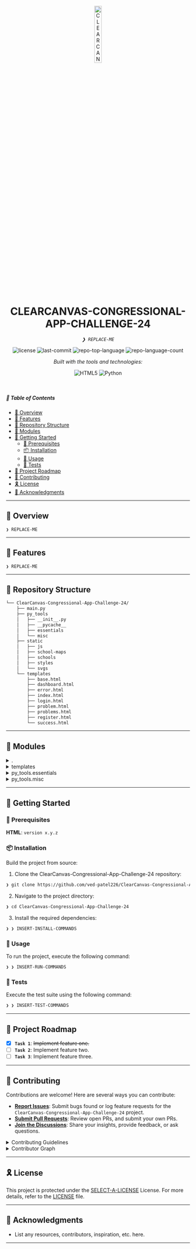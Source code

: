 <p align="center">
  <img src="https://img.icons8.com/?size=512&id=55494&format=png" width="20%" alt="CLEARCANVAS-CONGRESSIONAL-APP-CHALLENGE-24-logo">
</p>
<p align="center">
    <h1 align="center">CLEARCANVAS-CONGRESSIONAL-APP-CHALLENGE-24</h1>
</p>
<p align="center">
    <em><code>❯ REPLACE-ME</code></em>
</p>
<p align="center">
	<img src="https://img.shields.io/github/license/ved-patel226/ClearCanvas-Congressional-App-Challenge-24?style=flat&logo=opensourceinitiative&logoColor=white&color=705c53" alt="license">
	<img src="https://img.shields.io/github/last-commit/ved-patel226/ClearCanvas-Congressional-App-Challenge-24?style=flat&logo=git&logoColor=white&color=705c53" alt="last-commit">
	<img src="https://img.shields.io/github/languages/top/ved-patel226/ClearCanvas-Congressional-App-Challenge-24?style=flat&color=705c53" alt="repo-top-language">
	<img src="https://img.shields.io/github/languages/count/ved-patel226/ClearCanvas-Congressional-App-Challenge-24?style=flat&color=705c53" alt="repo-language-count">
</p>
<p align="center">
		<em>Built with the tools and technologies:</em>
</p>
<p align="center">
	<img src="https://img.shields.io/badge/HTML5-E34F26.svg?style=flat&logo=HTML5&logoColor=white" alt="HTML5">
	<img src="https://img.shields.io/badge/Python-3776AB.svg?style=flat&logo=Python&logoColor=white" alt="Python">
</p>

<br>

##### 🔗 Table of Contents

- [📍 Overview](#-overview)
- [👾 Features](#-features)
- [📂 Repository Structure](#-repository-structure)
- [🧩 Modules](#-modules)
- [🚀 Getting Started](#-getting-started)
    - [🔖 Prerequisites](#-prerequisites)
    - [📦 Installation](#-installation)
    - [🤖 Usage](#-usage)
    - [🧪 Tests](#-tests)
- [📌 Project Roadmap](#-project-roadmap)
- [🤝 Contributing](#-contributing)
- [🎗 License](#-license)
- [🙌 Acknowledgments](#-acknowledgments)

---

## 📍 Overview

<code>❯ REPLACE-ME</code>

---

## 👾 Features

<code>❯ REPLACE-ME</code>

---

## 📂 Repository Structure

```sh
└── ClearCanvas-Congressional-App-Challenge-24/
    ├── main.py
    ├── py_tools
    │   ├── __init__.py
    │   ├── __pycache__
    │   ├── essentials
    │   └── misc
    ├── static
    │   ├── js
    │   ├── school-maps
    │   ├── schools
    │   ├── styles
    │   └── svgs
    └── templates
        ├── base.html
        ├── dashboard.html
        ├── error.html
        ├── index.html
        ├── login.html
        ├── problem.html
        ├── problems.html
        ├── register.html
        └── success.html
```

---

## 🧩 Modules

<details closed><summary>.</summary>

| File | Summary |
| --- | --- |
| [main.py](https://github.com/ved-patel226/ClearCanvas-Congressional-App-Challenge-24/blob/main/main.py) | <code>❯ REPLACE-ME</code> |

</details>

<details closed><summary>templates</summary>

| File | Summary |
| --- | --- |
| [register.html](https://github.com/ved-patel226/ClearCanvas-Congressional-App-Challenge-24/blob/main/templates/register.html) | <code>❯ REPLACE-ME</code> |
| [success.html](https://github.com/ved-patel226/ClearCanvas-Congressional-App-Challenge-24/blob/main/templates/success.html) | <code>❯ REPLACE-ME</code> |
| [problem.html](https://github.com/ved-patel226/ClearCanvas-Congressional-App-Challenge-24/blob/main/templates/problem.html) | <code>❯ REPLACE-ME</code> |
| [error.html](https://github.com/ved-patel226/ClearCanvas-Congressional-App-Challenge-24/blob/main/templates/error.html) | <code>❯ REPLACE-ME</code> |
| [login.html](https://github.com/ved-patel226/ClearCanvas-Congressional-App-Challenge-24/blob/main/templates/login.html) | <code>❯ REPLACE-ME</code> |
| [index.html](https://github.com/ved-patel226/ClearCanvas-Congressional-App-Challenge-24/blob/main/templates/index.html) | <code>❯ REPLACE-ME</code> |
| [base.html](https://github.com/ved-patel226/ClearCanvas-Congressional-App-Challenge-24/blob/main/templates/base.html) | <code>❯ REPLACE-ME</code> |
| [dashboard.html](https://github.com/ved-patel226/ClearCanvas-Congressional-App-Challenge-24/blob/main/templates/dashboard.html) | <code>❯ REPLACE-ME</code> |
| [problems.html](https://github.com/ved-patel226/ClearCanvas-Congressional-App-Challenge-24/blob/main/templates/problems.html) | <code>❯ REPLACE-ME</code> |

</details>

<details closed><summary>py_tools.essentials</summary>

| File | Summary |
| --- | --- |
| [mongo_db.py](https://github.com/ved-patel226/ClearCanvas-Congressional-App-Challenge-24/blob/main/py_tools/essentials/mongo_db.py) | <code>❯ REPLACE-ME</code> |
| [env_to_var.py](https://github.com/ved-patel226/ClearCanvas-Congressional-App-Challenge-24/blob/main/py_tools/essentials/env_to_var.py) | <code>❯ REPLACE-ME</code> |

</details>

<details closed><summary>py_tools.misc</summary>

| File | Summary |
| --- | --- |
| [latest.py](https://github.com/ved-patel226/ClearCanvas-Congressional-App-Challenge-24/blob/main/py_tools/misc/latest.py) | <code>❯ REPLACE-ME</code> |
| [school_searcher.py](https://github.com/ved-patel226/ClearCanvas-Congressional-App-Challenge-24/blob/main/py_tools/misc/school_searcher.py) | <code>❯ REPLACE-ME</code> |
| [school.py](https://github.com/ved-patel226/ClearCanvas-Congressional-App-Challenge-24/blob/main/py_tools/misc/school.py) | <code>❯ REPLACE-ME</code> |
| [send_email.py](https://github.com/ved-patel226/ClearCanvas-Congressional-App-Challenge-24/blob/main/py_tools/misc/send_email.py) | <code>❯ REPLACE-ME</code> |
| [school_info.py](https://github.com/ved-patel226/ClearCanvas-Congressional-App-Challenge-24/blob/main/py_tools/misc/school_info.py) | <code>❯ REPLACE-ME</code> |

</details>

---

## 🚀 Getting Started

### 🔖 Prerequisites

**HTML**: `version x.y.z`

### 📦 Installation

Build the project from source:

1. Clone the ClearCanvas-Congressional-App-Challenge-24 repository:
```sh
❯ git clone https://github.com/ved-patel226/ClearCanvas-Congressional-App-Challenge-24
```

2. Navigate to the project directory:
```sh
❯ cd ClearCanvas-Congressional-App-Challenge-24
```

3. Install the required dependencies:
```sh
❯ ❯ INSERT-INSTALL-COMMANDS
```

### 🤖 Usage

To run the project, execute the following command:

```sh
❯ ❯ INSERT-RUN-COMMANDS
```

### 🧪 Tests

Execute the test suite using the following command:

```sh
❯ ❯ INSERT-TEST-COMMANDS
```

---

## 📌 Project Roadmap

- [X] **`Task 1`**: <strike>Implement feature one.</strike>
- [ ] **`Task 2`**: Implement feature two.
- [ ] **`Task 3`**: Implement feature three.

---

## 🤝 Contributing

Contributions are welcome! Here are several ways you can contribute:

- **[Report Issues](https://github.com/ved-patel226/ClearCanvas-Congressional-App-Challenge-24/issues)**: Submit bugs found or log feature requests for the `ClearCanvas-Congressional-App-Challenge-24` project.
- **[Submit Pull Requests](https://github.com/ved-patel226/ClearCanvas-Congressional-App-Challenge-24/blob/main/CONTRIBUTING.md)**: Review open PRs, and submit your own PRs.
- **[Join the Discussions](https://github.com/ved-patel226/ClearCanvas-Congressional-App-Challenge-24/discussions)**: Share your insights, provide feedback, or ask questions.

<details closed>
<summary>Contributing Guidelines</summary>

1. **Fork the Repository**: Start by forking the project repository to your github account.
2. **Clone Locally**: Clone the forked repository to your local machine using a git client.
   ```sh
   git clone https://github.com/ved-patel226/ClearCanvas-Congressional-App-Challenge-24
   ```
3. **Create a New Branch**: Always work on a new branch, giving it a descriptive name.
   ```sh
   git checkout -b new-feature-x
   ```
4. **Make Your Changes**: Develop and test your changes locally.
5. **Commit Your Changes**: Commit with a clear message describing your updates.
   ```sh
   git commit -m 'Implemented new feature x.'
   ```
6. **Push to github**: Push the changes to your forked repository.
   ```sh
   git push origin new-feature-x
   ```
7. **Submit a Pull Request**: Create a PR against the original project repository. Clearly describe the changes and their motivations.
8. **Review**: Once your PR is reviewed and approved, it will be merged into the main branch. Congratulations on your contribution!
</details>

<details closed>
<summary>Contributor Graph</summary>
<br>
<p align="left">
   <a href="https://github.com{/ved-patel226/ClearCanvas-Congressional-App-Challenge-24/}graphs/contributors">
      <img src="https://contrib.rocks/image?repo=ved-patel226/ClearCanvas-Congressional-App-Challenge-24">
   </a>
</p>
</details>

---

## 🎗 License

This project is protected under the [SELECT-A-LICENSE](https://choosealicense.com/licenses) License. For more details, refer to the [LICENSE](https://choosealicense.com/licenses/) file.

---

## 🙌 Acknowledgments

- List any resources, contributors, inspiration, etc. here.

---
